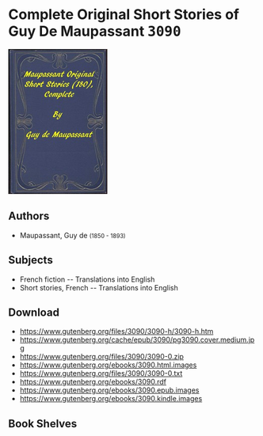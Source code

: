 # Complete Original Short Stories of Guy De Maupassant <kbd>3090</kbd>

![](./cover.medium.jpg "")

## Authors


 - Maupassant, Guy de <small>(1850 - 1893)</small>

## Subjects


 - French fiction -- Translations into English
 - Short stories, French -- Translations into English

## Download


 - https://www.gutenberg.org/files/3090/3090-h/3090-h.htm
 - https://www.gutenberg.org/cache/epub/3090/pg3090.cover.medium.jpg
 - https://www.gutenberg.org/files/3090/3090-0.zip
 - https://www.gutenberg.org/ebooks/3090.html.images
 - https://www.gutenberg.org/files/3090/3090-0.txt
 - https://www.gutenberg.org/ebooks/3090.rdf
 - https://www.gutenberg.org/ebooks/3090.epub.images
 - https://www.gutenberg.org/ebooks/3090.kindle.images

## Book Shelves


